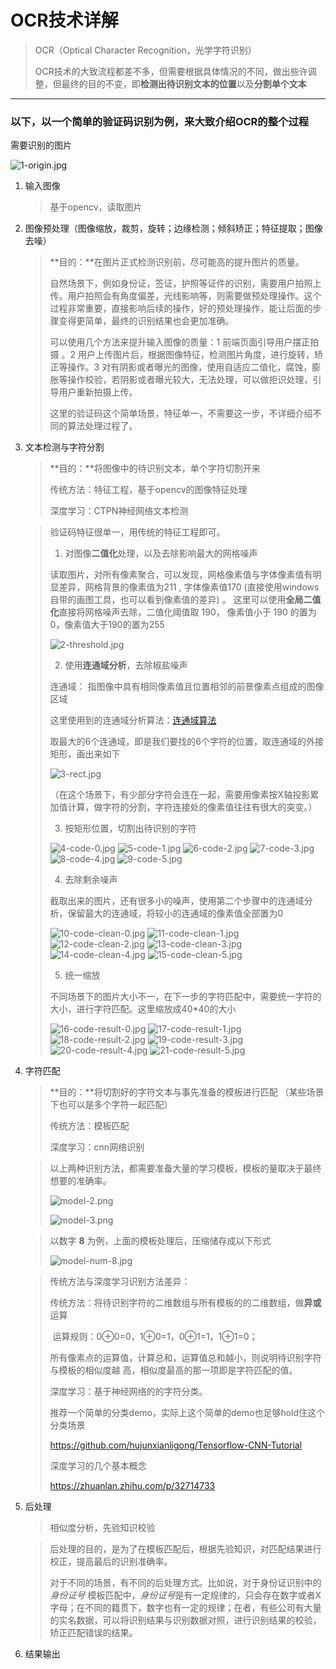 #  OCR技术详解

> OCR（Optical Character Recognition，光学字符识别）
>
> OCR技术的大致流程都差不多，但需要根据具体情况的不同，做出些许调整，但最终的目的不变，即**检测出待识别文本的位置**以及**分割单个文本**

-----

### 以下，以一个简单的验证码识别为例，来大致介绍OCR的整个过程

需要识别的图片

![1-origin.jpg](./img-ocr-introduce/1-origin.jpg)

1. 输入图像

   > 基于opencv，读取图片

2. 图像预处理（图像缩放，裁剪，旋转；边缘检测；倾斜矫正；特征提取；图像去噪）

   > **目的：**在图片正式检测识别前，尽可能高的提升图片的质量。
   >
   > 自然场景下，例如身份证，签证，护照等证件的识别，需要用户拍照上传。用户拍照会有角度偏差，光线影响等，则需要做预处理操作。这个过程非常重要，直接影响后续的操作，好的预处理操作，能让后面的步骤变得更简单，最终的识别结果也会更加准确。
   >
   > 可以使用几个方法来提升输入图像的质量：1 前端页面引导用户摆正拍摄 。2 用户上传图片后，根据图像特征，检测图片角度，进行旋转，矫正等操作。3 对有阴影或者曝光的图像，使用自适应二值化，腐蚀，膨胀等操作校验，若阴影或者曝光较大，无法处理，可以做拒识处理，引导用户重新拍摄上传。
   >
   > 这里的验证码这个简单场景，特征单一，不需要这一步，不详细介绍不同的算法处理过程了。

3. 文本检测与字符分割

   > **目的：**将图像中的待识别文本，单个字符切割开来
   >
   > 传统方法：特征工程，基于opencv的图像特征处理
   >
   > 深度学习：CTPN神经网络文本检测

   >验证码特征很单一，用传统的特征工程即可。
   >
   >1. 对图像**二值化**处理，以及去除影响最大的网格噪声
   >
   >   读取图片，对所有像素聚合，可以发现，网格像素值与字体像素值有明显差异，网格背景的像素值为211 , 字体像素值170 (直接使用windows自带的画图工具，也可以看到像素值的差异) 。 这里可以使用**全局二值化**直接将网格噪声去除，二值化阈值取 190，  像素值小于 190 的置为0，像素值大于190的置为255
   >
   >   ![2-threshold.jpg](./img-ocr-introduce/2-threshold.jpg)
   >
   >2. 使用**连通域分析**，去除椒盐噪声
   >
   >   连通域： 指图像中具有相同像素值且位置相邻的前景像素点组成的图像区域
   >
   >   这里使用到的连通域分析算法：[连通域算法](./常用算法/连通域算法.md)
   >
   >   取最大的6个连通域，即是我们要找的6个字符的位置，取连通域的外接矩形，画出来如下
   >
   >   ![3-rect.jpg](./img-ocr-introduce/3-rect.jpg)
   >
   >   （在这个场景下，有少部分字符会连在一起，需要用像素按X轴投影累加值计算，做字符的分割，字符连接处的像素值往往有很大的突变。）
   >
   >3. 按矩形位置，切割出待识别的字符
   >
   >   ![4-code-0.jpg](./img-ocr-introduce/4-code-0.jpg)	![5-code-1.jpg](./img-ocr-introduce/5-code-1.jpg)	![6-code-2.jpg](./img-ocr-introduce/6-code-2.jpg)	![7-code-3.jpg](./img-ocr-introduce/7-code-3.jpg)	![8-code-4.jpg](./img-ocr-introduce/8-code-4.jpg)	![9-code-5.jpg](./img-ocr-introduce/9-code-5.jpg)
   >
   >4. 去除剩余噪声
   >
   >   截取出来的图片，还有很多小的噪声，使用第二个步骤中的连通域分析，保留最大的连通域，将较小的连通域的像素值全部置为0 
   >
   >   ![10-code-clean-0.jpg](./img-ocr-introduce/10-code-clean-0.jpg)	![11-code-clean-1.jpg](./img-ocr-introduce/11-code-clean-1.jpg)	![12-code-clean-2.jpg](./img-ocr-introduce/12-code-clean-2.jpg)	![13-code-clean-3.jpg](./img-ocr-introduce/13-code-clean-3.jpg)	![14-code-clean-4.jpg](./img-ocr-introduce/14-code-clean-4.jpg)	![15-code-clean-5.jpg](./img-ocr-introduce/15-code-clean-5.jpg)
   >
   >5. 统一缩放
   >
   >   不同场景下的图片大小不一，在下一步的字符匹配中，需要统一字符的大小，进行字符匹配。这里缩放成40*40的大小
   >
   >   ![16-code-result-0.jpg](./img-ocr-introduce/16-code-result-0.jpg)	![17-code-result-1.jpg](./img-ocr-introduce/17-code-result-1.jpg)	![18-code-result-2.jpg](./img-ocr-introduce/18-code-result-2.jpg)	![19-code-result-3.jpg](./img-ocr-introduce/19-code-result-3.jpg)	![20-code-result-4.jpg](./img-ocr-introduce/20-code-result-4.jpg)	![21-code-result-5.jpg](./img-ocr-introduce/21-code-result-5.jpg)
   >
   >   

4. 字符匹配

   > **目的：**将切割好的字符文本与事先准备的模板进行匹配 （某些场景下也可以是多个字符一起匹配）
   >
   > 传统方法：模板匹配
   >
   > 深度学习：cnn网络识别

   > 以上两种识别方法，都需要准备大量的学习模板，模板的量取决于最终想要的准确率。
   >
   > ![model-2.png](./img-ocr-introduce/model-2.png)
   >
   > ![model-3.png](./img-ocr-introduce/model-3.png)

   > 以数字  **8**  为例，上面的模板处理后，压缩储存成以下形式
   >
   > ![model-num-8.jpg](./img-ocr-introduce/model-num-8.jpg)

   > 传统方法与深度学习识别方法差异：
   >
   > 传统方法：将待识别字符的二维数组与所有模板的的二维数组，做**异或**运算
   >
   > ​					运算规则：0⊕0=0，1⊕0=1，0⊕1=1，1⊕1=0；
   >
   > ​					所有像素点的运算值，计算总和，运算值总和越小，则说明待识别字符与模板的相似度越					高，相似度最高的那一项即是字符匹配的值。
   >
   > 深度学习：基于神经网络的的字符分类。
   >
   > 推荐一个简单的分类demo，实际上这个简单的demo也足够hold住这个分类场景
   >
   > https://github.com/hujunxianligong/Tensorflow-CNN-Tutorial
   >
   > 深度学习的几个基本概念
   >
   > https://zhuanlan.zhihu.com/p/32714733

5. 后处理

   > 相似度分析，先验知识校验

   > 后处理的目的，是为了在模板匹配后，根据先验知识，对匹配结果进行校正，提高最后的识别准确率。
   >
   > 对于不同的场景，有不同的后处理方式。比如说，对于身份证识别中的 *身份证号* 模板匹配中，*身份证号*是有一定规律的，只会存在数字或者X字母；在不同的籍贯下，数字也有一定的规律；在者，有些公司有大量的实名数据，可以将识别结果与识别数据对照，进行识别结果的校验，矫正匹配错误的结果。

6. 结果输出